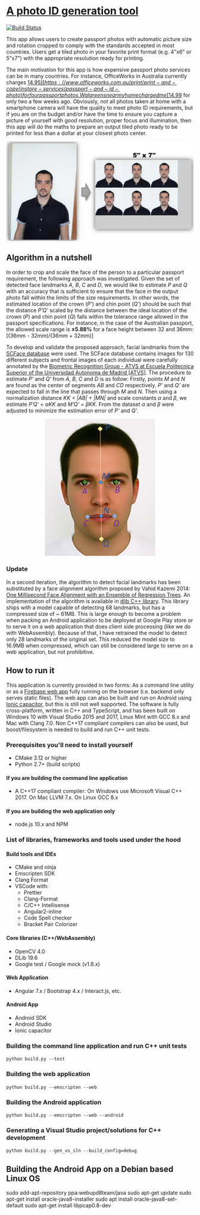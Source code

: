 # [A photo ID generation tool](https://myphotoidapp.firebaseapp.com/)
<!-- Travis-CI Build Status: [![Build Status](https://travis-ci.org/dpar39/ppp.svg?branch=master)](https://travis-ci.org/dpar39/ppp) -->

[![Build Status](https://ci.appveyor.com/api/projects/status/github/dpar39/ppp?svg=true)](https://ci.appveyor.com/project/dpar39/ppp)

This app allows users to create passport photos with automatic picture size and rotation cropped to comply with the standards accepted in most countries. Users get a tiled photo in your favorite print format (e.g. 4"x6" or 5"x7") with the appropriate resolution ready for printing.

The main motivation for this app is how expensive passport photo services can be in many countries. For instance, OfficeWorks in Australia currently charges [$14.95](https://www.officeworks.com.au/print/print-and-copy/instore-services/passport-and-id-photo) for four passport photos. Walgreens near my home charged me [$14.99](https://photo.walgreens.com/walgreens/pdpsdpitems/type=passport_photos) for only two a few weeks ago. Obviously, not all photos taken at home with a smartphone camera will have the quality to meet photo ID requirements, but if you are on the budget and/or have the time to ensure you capture a picture of yourself with good resolution, proper focus and illumination, then this app will do the maths to prepare an output tiled photo ready to be printed for less than a dollar at your closest photo center.

<div style="text-align:center"><img src ="research/model/operation-principle.png"/></div>

## Algorithm in a nutshell

In order to crop and scale the face of the person to a particular passport requirement, the following approach was investigated. Given the set of detected face landmarks *A*, *B*, *C* and *D*, we would like to estimate *P* and *Q* with an accuracy that is sufficient to ensure that the face in the output photo fall within the limits of the size requirements. In other words, the estimated location of the crown (*P’*) and chin point (*Q’*) should be such that the distance *P’Q’* scaled by the distance between the ideal location of the crown (*P*) and chin point (*Q*) falls within the tolerance range allowed in the passport specifications. For instance, in the case of the Australian passport, the allowed scale range is **±5.88%** for a face height between 32 and 36mm: [(36mm - 32mm)/(36mm + 32mm)]

To develop and validate the proposed approach, facial landmarks from the [SCFace database](http://www.scface.org/) were used. The SCFace database contains images for 130 different subjects and frontal images of each individual were carefully annotated by the [Biometric Recognition Group - ATVS at Escuela Politecnica Superior of the Universidad Autonoma de Madrid [ATVS]](https://atvs.ii.uam.es/scfacedb_landmarks.html).
The procedure to estimate *P’* and *Q’* from *A*, *B*, *C* and *D* is as follow: Firstly, points *M* and *N* are found as the center of segments *AB* and *CD* respectively. *P’* and *Q’* are expected to fall in the line that passes through *M* and *N*. Then using a normalization distance *KK = |AB| + |MN|* and scale constants *α* and *β*, we estimate *P’Q’* = *αKK* and *M’Q’* = *βKK*. From the dataset *α* and *β* were adjusted to minimize the estimation error of *P'* and *Q'*.

<div style="text-align:center"><img src ="research/model/key-facial-landmarks.png"/></div>

### Update

In a second iteration, the algorithm to detect facial landmarks has been substituted by a face alignment algorithm proposed by Vahid Kazemi 2014: [One Millisecond Face Alignment with an Ensemble of Regression Trees](http://www.csc.kth.se/~vahidk/face_ert.html). An implementation of the algorithm is available in [dlib C++ library](http://dlib.net/). This library ships with a model capable of detecting 68 landmarks, but has a compressed size of ~ 61MB. This is large enough to become a problem when packing an Android application to be deployed at Google Play store or to serve it on a web application that does client side processing (like we do with WebAssembly). Because of that, I have retrained the model to detect only 28 landmarks of the original set. This reduced the model size to 16.9MB when compressed, which can still be considered large to serve on a web application, but not prohibitive.

## How to run it

This application is currently provided in two forms: As a command line utility or as a [Firebase web app](https://myphotoidapp.firebaseapp.com/) fully running on the browser (i.e. backend only serves static files). The web app can also be built and run on Android using [Ionic capacitor](https://capacitor.ionicframework.com/), but this is still not well supported. The software is fully cross-platform, written in C++ and TypeScript, and has been built on Windows 10 with Visual Studio 2015 and 2017, Linux Mint with GCC 8.x and Mac with Clang 7.0. Non C++17 compliant compilers can also be used, but boost/filesystem is needed to build and run C++ unit tests.

### Prerequisites you'll need to install yourself

- CMake 3.12 or higher
- Python 2.7+ (build scripts)

#### If you are building the command line application

- A C++17 compliant compiler: On Windows use Microsoft Visual C++ 2017. On Mac LLVM 7.x. On Linux GCC 8.x

#### If you are building the web application only

- node.js 10.x and NPM

### List of libraries, frameworks and tools used under the hood

#### Build tools and IDEs

- CMake and ninja
- Emscripten SDK
- Clang Format
- VSCode with:
  - Prettier
  - Clang-Format
  - C/C++ Intellisense
  - Angular2-inline
  - Code Spell checker
  - Bracket Pair Colorizer

#### Core libraries (C++/WebAssembly)

- OpenCV 4.0
- DLib 19.6
- Google test / Google mock (v1.8.x)

#### Web Application

- Angular 7.x / Bootstrap 4.x / Interact.js, etc.

#### Android App

- Android SDK
- Android Studio
- Ionic capacitor

### Building the command line application and run C++ unit tests

```batch
python build.py --test
```

### Building the web application

```batch
python build.py --emscripten --web
```

### Building the Android application

```batch
python build.py --emscripten --web --android
```

### Generating a Visual Studio project/solutions for C++ development

```batch
python build.py --gen_vs_sln --build_config=debug
```

## Building the Android App on a Debian based Linux OS

sudo add-apt-repository ppa:webupd8team/java
sudo apt-get update
sudo apt-get install oracle-java8-installer
sudo apt install oracle-java8-set-default
sudo apt-get install libpcap0.8-dev
